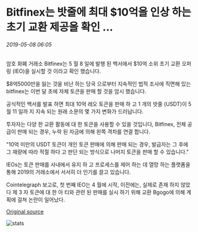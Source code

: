 # Bitfinex는 밧줄에 최대 $10억을 인상 하는 초기 교환 제공을 확인 ...

###### 2019-05-08 06:05

암호 화폐 거래소 Bitfinex는 5 월 8 일에 발행 된 백서에서 $10억 소위 초기 교환 오퍼링 (IEO)을 실시할 것 이라고 확인 했습니다.

$8억5000만을 잃는 것을 비난 하는 당국 으로부터 지속적인 법적 조사에 직면해 있는 bitfinex는 이번 달 초에 자체 토큰을 판매 할 것을 암시 했습니다.

공식적인 백서를 발표 하면 최대 10억 레오 토큰을 판매 하 고 1 개의 밧줄 (USDT)이 5 월 11 일까 지 지속 되는 원래 소문의 몇 가지 변화가 드러납니다.

투자자는 다양 한 교환 활동에 대 한 토큰을 사용할 수 있을 것입니다, Bitfinex, 전체 공급이 판매 되는 경우, 누락 된 자금에 의해 왼쪽 격차를 연결 합니다.

"10억 미만의 USDT 토큰이 개인 토큰 판매에 의해 판매 되는 경우, 발급자는 그 후에 그 재량에 따라 적절 하다 고 판단 되는 방식으로 나머지 토큰을 판매 할 수 있습니다."

IEOs는 토큰 판매를 사내에서 유지 하 고 프로세스를 제어 하는 데 열망 하는 플랫폼을 통해 2019의 거래소에서 서서히 더 인기를 끌고 있습니다.

Cointelegraph 보고로, 첫 번째 IEO는 4 월에 시작, 이전에는, 실제로 존재 하지 않았다 제 3 자 토큰에 대 한 아 티와 관련 된 판매를 실시 하기 위해 교환 Bgogo에 의해 계획에 걸쳐 논란이 일어났다.

[Original source](https://cointelegraph.com/news/bitfinex-confirms-initial-exchange-offering-to-raise-up-to-1-billion-in-tether)

![stats](https://c.statcounter.com/11760860/0/a89fa40b/1/ "stats")
